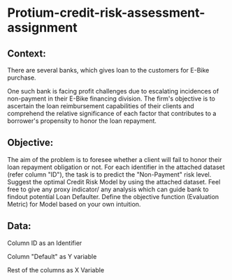 # Protium-credit-risk-assessment-assignment

## Context:
There are several banks, which gives loan to the customers for E-Bike purchase.

One such bank is facing profit challenges due to escalating incidences of non-payment in their E-Bike financing division. The firm's objective is to ascertain the loan reimbursement capabilities of their clients and comprehend the relative significance of each factor that contributes to a borrower's propensity to honor the loan repayment.

## Objective:

The aim of the problem is to foresee whether a client will fail to honor their loan repayment obligation or not. For each identifier in the attached dataset (refer column "ID"), the task is to predict the "Non-Payment" risk level. Suggest the optimal Credit Risk Model by using the attached dataset. Feel free to give any proxy indicator/ any analysis which can guide bank to findout potential Loan Defaulter. Define the objective function (Evaluation Metric) for Model based on your own intuition.

## Data:
Column ID as an Identifier

Column "Default" as Y variable

Rest of the columns as X Variable
